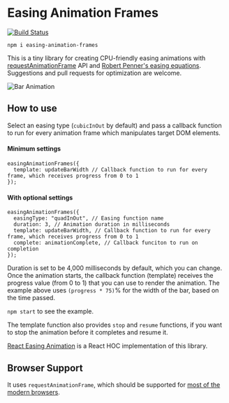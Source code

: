 # Easing Animation Frames

[![Build Status](https://travis-ci.org/taisuke-j/easing-animation-frames.svg?branch=master)](https://travis-ci.org/taisuke-j/easing-animation-frames)

```
npm i easing-animation-frames
```

This is a tiny library for creating CPU-friendly easing animations with [requestAnimationFrame](https://developer.mozilla.org/en-US/docs/Web/API/window/requestAnimationFrame) API and [Robert Penner's easing equations](http://robertpenner.com/easing/). Suggestions and pull requests for optimization are welcome.

![Bar Animation](https://raw.githubusercontent.com/wiki/taisuke-j/easing-animation-frames/images/readme-bar.gif)

## How to use
Select an easing type (`cubicInOut` by default) and pass a callback function to run for every animation frame which manipulates target DOM elements.

#### Minimum settings
```
easingAnimationFrames({
  template: updateBarWidth // Callback function to run for every frame, which receives progress from 0 to 1
});
```

#### With optional settings
```
easingAnimationFrames({
  easingType: "quadInOut", // Easing function name
  duration: 3, // Animation duration in milliseconds
  template: updateBarWidth, // Callback function to run for every frame, which receives progress from 0 to 1
  complete: animationComplete, // Callback funciton to run on completion
});
```

Duration is set to be 4,000 milliseconds by default, which you can change. Once the animation starts, the callback function (template) receives the progress value (from 0 to 1) that you can use to render the animation. The example above uses `(progress * 75)`% for the width of the bar, based on the time passed.

`npm start` to see the example.

The template function also provides `stop` and `resume` functions, if you want to stop the animation before it completes and resume it.

[React Easing Animation](https://github.com/taisuke-j/react-easing-animation) is a React HOC implementation of this library.

## Browser Support
It uses `requestAnimationFrame`, which should be supported for [most of the modern browsers](https://caniuse.com/#feat=requestanimationframe).

